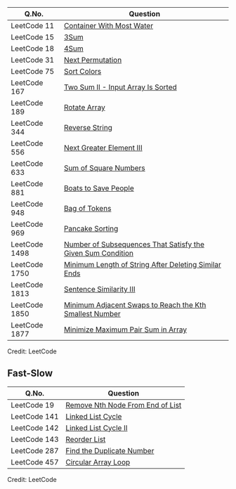 | Q.No. | Question |
| --- | --- |
| LeetCode 11 | [Container With Most Water](https://grid47.xyz/posts/leetcode-11-container-with-most-water-solution/) |
| LeetCode 15 | [3Sum](https://grid47.xyz/posts/leetcode-15-3sum-solution/) |
| LeetCode 18 | [4Sum](https://grid47.xyz/posts/leetcode-18-4sum-solution/) |
| LeetCode 31 | [Next Permutation](https://grid47.xyz/posts/leetcode-31-next-permutation-solution/) |
| LeetCode 75 | [Sort Colors](https://grid47.xyz/posts/leetcode-75-sort-colors-solution/) |
| LeetCode 167 | [Two Sum II - Input Array Is Sorted](https://grid47.xyz/posts/leetcode-167-two-sum-ii-input-array-is-sorted-solution/) |
| LeetCode 189 | [Rotate Array](https://grid47.xyz/posts/leetcode-189-rotate-array-solution/) |
| LeetCode 344 | [Reverse String](https://grid47.xyz/posts/leetcode-344-reverse-string-solution/) |
| LeetCode 556 | [Next Greater Element III](https://grid47.xyz/posts/leetcode-556-next-greater-element-iii-solution/) |
| LeetCode 633 | [Sum of Square Numbers](https://grid47.xyz/posts/leetcode-633-sum-of-square-numbers-solution/) |
| LeetCode 881 | [Boats to Save People](https://grid47.xyz/posts/leetcode-881-boats-to-save-people-solution/) |
| LeetCode 948 | [Bag of Tokens](https://grid47.xyz/posts/leetcode-948-bag-of-tokens-solution/) |
| LeetCode 969 | [Pancake Sorting](https://grid47.xyz/posts/leetcode-969-pancake-sorting-solution/) |
| LeetCode 1498 | [Number of Subsequences That Satisfy the Given Sum Condition](https://grid47.xyz/posts/leetcode-1498-number-of-subsequences-that-satisfy-the-given-sum-condition-solution/) |
| LeetCode 1750 | [Minimum Length of String After Deleting Similar Ends](https://grid47.xyz/posts/leetcode-1750-minimum-length-of-string-after-deleting-similar-ends-solution/) |
| LeetCode 1813 | [Sentence Similarity III](https://grid47.xyz/posts/leetcode-1813-sentence-similarity-iii-solution/) |
| LeetCode 1850 | [Minimum Adjacent Swaps to Reach the Kth Smallest Number](https://grid47.xyz/posts/leetcode-1850-minimum-adjacent-swaps-to-reach-the-kth-smallest-number-solution/) |
| LeetCode 1877 | [Minimize Maximum Pair Sum in Array](https://grid47.xyz/posts/leetcode-1877-minimize-maximum-pair-sum-in-array-solution/) |

Credit: LeetCode

## Fast-Slow

| Q.No. | Question |
| --- | --- |
| LeetCode 19 | [Remove Nth Node From End of List](https://grid47.xyz/posts/leetcode-19-remove-nth-node-from-end-of-list-solution/) |
| LeetCode 141 | [Linked List Cycle](https://grid47.xyz/posts/leetcode-141-linked-list-cycle-solution/) |
| LeetCode 142 | [Linked List Cycle II](https://grid47.xyz/posts/leetcode-142-linked-list-cycle-ii-solution/) |
| LeetCode 143 | [Reorder List](https://grid47.xyz/posts/leetcode-143-reorder-list-solution/) |
| LeetCode 287 | [Find the Duplicate Number](https://grid47.xyz/posts/leetcode-287-find-the-duplicate-number-solution/) |
| LeetCode 457 | [Circular Array Loop](https://grid47.xyz/posts/leetcode-457-circular-array-loop-solution/) |

Credit: LeetCode


